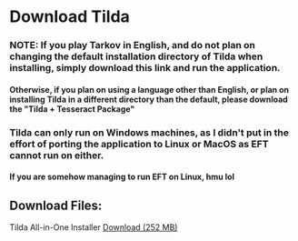 # Download Tilda
### NOTE: If you play Tarkov in English, and do not plan on changing the default installation directory of Tilda when installing, simply download this link and run the application. 
#### Otherwise, if you plan on using a language other than English, or plan on installing Tilda in a different directory than the default, please download the "Tilda + Tesseract Package" 

### Tilda can only run on Windows machines, as I didn't put in the effort of porting the application to Linux or MacOS as EFT cannot run on either.
#### If you are somehow managing to run EFT on Linux, hmu lol


## Download Files:

Tilda All-in-One Installer [Download (252 MB)](https://doc-0c-6c-docs.googleusercontent.com/docs/securesc/5r28vm3llvbmdsc007ch1gr3smukf7d1/foothspj4ala9u2i37r7l8njpukru009/1659234150000/07834183978761126848/07834183978761126848/1cP0YY667eY93mlfbpeE8gNBtbvzRHHj4?e=download&ax=AI9vYm7EIB1rxv0HJotBGUtDoEeuUGs6tAtIArSU_dpQA3TgsatDn9kCMAq7qsxJjPI4WEfcm7ccNhbIfoK5-4KZbKtYyzyJ2_zd_TDIlVr46skiBXCfHguTGgc5GraGxVen3W7BBt3Uecjhmk_sjDogBCmvWQEdZe-n_4q-wsYlxCqIakKJhb-dEkBhfzM4kgHumCLCWuuX4SQJCBkLFF7Owfoqj8o8oaR5kr8vAnA739nsk42qOe1BHsJRtYZYAKKgF5vha5v8D7RpZUG3SMzLRGPITX7_y3DDK825Mo0TveXl7Ako0aRhjRYIc3qGPQxdicSxgHXceLsFyNBWnMk55bb9YlHIn2m5ZaU4VgN1xqUC3qnu-HDSI2cyXigVbtfaQsUHTsZfcAjvidL7Cabrxb7JfwQ53KCbmwiCa92JXLt12aaWZwH-ze4yHglYwgc949cThyoAaKguu8OfW0f3ioNB_F4ZcC321PXBfw8rbD0P0FejUEaBsz-awZsvGpkgAqBFr8UIsSR-Q9sPoRicuy4i0mEkugC-mqtxoQXrGuJsdo-doB4P5Fj2P7Lg-jFDoac1iOeCYHhS5-SN4DCBkt45E_8BWHKiItPmz91dMJAgCX082m-9fZ0ESFAjGImB-I4YNOLfoTYO_3XjcrYsaWeR9mx85NipWVbUoDr1B3Ynhg0-0Q8XaUE0zKlGkkMfGjJv4ichdhKNW5r1LqwO4wttp5qBgID-MZXgnU_7ZwedMzn8IqoDN0ExwmmqzbFfCiETlZOoLoHl54JIfYE6LGptDaY&uuid=bdd3a6cd-7e8e-4cb8-859d-5df38b6fde79&authuser=0&nonce=qkg76457gdg92&user=07834183978761126848&hash=0ohk8gtmvaps3lt890tme6eh9jj82ftb)
